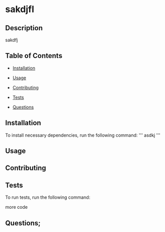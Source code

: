 # sakdjfl
  
  ## Description
  sakdfj 

  ## Table of Contents 

  * [Installation](#installation)

  * [Usage](#usage)

  * [Contributing](#contributing)

  * [Tests](#tests)

  * [Questions](#questions)

  ## Installation

  To install necessary dependencies, run the following command:
  '''
  asdkj
  '''

  ## Usage

  ## Contributing

  ## Tests

  To run tests, run the following command:
 
  more code
 
  ## Questions;